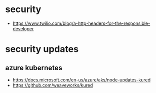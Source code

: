 # security
- https://www.twilio.com/blog/a-http-headers-for-the-responsible-developer

# security updates

## azure kubernetes
- https://docs.microsoft.com/en-us/azure/aks/node-updates-kured
- https://github.com/weaveworks/kured